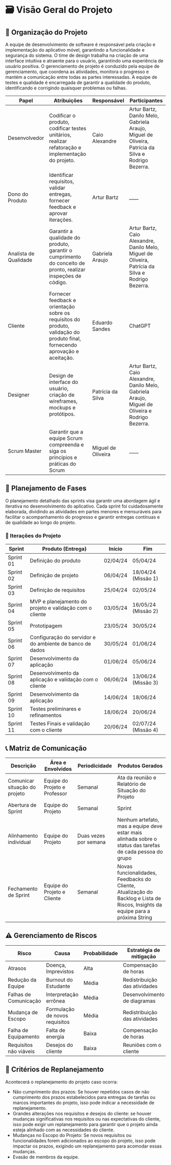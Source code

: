 # 🗃 Visão Geral do Projeto

## 🔨 Organização do Projeto

A equipe de desenvolvimento de software é responsável pela criação e implementação do aplicativo móvel, garantindo a funcionalidade e segurança do sistema. O time de design trabalha na criação de uma interface intuitiva e atraente para o usuário, garantindo uma experiência de usuário positiva. O gerenciamento de projeto é conduzido pela equipe de gerenciamento, que coordena as atividades, monitora o progresso e mantém a comunicação entre todas as partes interessadas. A equipe de testes e qualidade é encarregada de garantir a qualidade do produto, identificando e corrigindo quaisquer problemas ou falhas.

| Papel                 | Atribuições                                                                                                                   | Responsável        | Participantes |
| --------------------- | ----------------------------------------------------------------------------------------------------------------------------- | ------------------ | ------------- |
| Desenvolvedor         | Codificar o produto, codificar testes unitários, realizar refatoração e implementação do projeto.                             | Caio Alexandre     | Artur Bartz, Danilo Melo, Gabriela Araujo, Miguel de Oliveira, Patrícia da Silva e Rodrigo Bezerra.|
| Dono do Produto       | Identificar requisitos, validar entregas, fornecer feedback e aprovar iterações.                                              | Artur Bartz        |               ____ |
| Analista de Qualidade | Garantir a qualidade do produto, garantir o cumprimento do conceito de pronto, realizar inspeções de código.                  | Gabriela Araujo    | Artur Bartz, Caio Alexandre, Danilo Melo, Miguel de Oliveira, Patrícia da Silva e Rodrigo Bezerra.|
| Cliente               | Fornecer feedback e orientação sobre os requisitos do produto, validação do produto final, fornecendo aprovação e aceitação.  | Eduardo Sandes     | ChatGPT|
| Designer              | Design de interface do usuário, criação de wireframes, mockups e protótipos.                                                  | Patrícia da Silva  | Artur Bartz, Caio Alexandre, Danilo Melo, Gabriela Araujo, Miguel de Oliveira e Rodrigo Bezerra.|
| Scrum Master          | Garantir que a equipe Scrum compreenda e siga os princípios e práticas do Scrum                                               | Miguel de Oliveira |   ____ |

## 📃 Planejamento de Fases

O planejamento detalhado das sprints visa garantir uma abordagem ágil e
iterativa no desenvolvimento do aplicativo. Cada sprint foi cuidadosamente
elaborada, dividindo as atividades em partes menores e mensuráveis para
facilitar o acompanhamento do progresso e garantir entregas contínuas e de
qualidade ao longo do projeto.

### 📑 Iterações do Projeto

| Sprint    | Produto (Entrega)                                        | Início   | Fim                 |
| --------- | -------------------------------------------------------- | -------- | ------------------- |
| Sprint 01 | Definição do produto                                     | 02/04/24 | 05/04/24            |
| Sprint 02 | Definição de projeto                                     | 06/04/24 | 18/04/24 (Missão 1) |
| Sprint 03 | Definição de requisitos                                  | 25/04/24 | 02/05/24            |
| Sprint 04 | MVP e planejamento do projeto e validação com o cliente  | 03/05/24 | 16/05/24 (Missão 2) |
| Sprint 05 | Prototipagem                                             | 23/05/24 | 30/05/24            |
| Sprint 06 | Configuração do servidor e do ambiente de banco de dados | 30/05/24 | 01/06/24            |
| Sprint 07 | Desenvolvimento da aplicação                             | 01/06/24 | 05/06/24            |
| Sprint 08 | Desenvolvimento da aplicação e validação com o cliente   | 06/06/24 | 13/06/24 (Missão 3) |
| Sprint 09 | Desenvolvimento da aplicação                             | 14/06/24 | 18/06/24            |
| Sprint 10 | Testes preliminares e refinamentos                       | 18/06/24 | 20/06/24            |
| Sprint 11 | Testes Finais e validação com o cliente                  | 20/06/24 | 02/07/24 (Missão 4) |

## 📞 Matriz de Comunicação

| Descrição                     | Área e Envolvidos             | Periodicidade         | Produtos Gerados                                                                                                                 |
| ----------------------------- | ----------------------------- | --------------------- | -------------------------------------------------------------------------------------------------------------------------------- |
| Comunicar situação do projeto | Equipe do Projeto e Professor | Semanal               | Ata da reunião e Relatório de Situação do Projeto                                                                                |
| Abertura de Sprint            | Equipe do Projeto             | Semanal               | Sprint                                                                                                                           |
| Alinhamento individual        | Equipe do Projeto             | Duas vezes por semana | Nenhum artefato, mas a equipe deve estar mais alinhada sobre o status das tarefas de cada pessoa do grupo                        |
| Fechamento de Sprint          | Equipe do Projeto e Cliente   | Semanal               | Novas funcionalidades, Feedbacks do Cliente, Atualização do Backlog e Lista de Riscos, Insights da equipe para a próxima String  |

## ⚠️ Gerenciamento de Riscos

| Risco                  | Causa                          | Probabilidade | Estratégia de mitigação       |
| ---------------------- | ------------------------------ | ------------- | ----------------------------- |
| Atrasos                | Doença, Imprevistos            | Alta          | Compensação de horas          |
| Redução da Equipe      | Burnout do Estudante           | Média         | Redistribuição das atividades |
| Falhas de Comunicação  | Interpretação errônea          | Média         | Desenvolvimento de diagramas  |
| Mudança de Escopo      | Formulação de novos requisitos | Média         | Redistribuição das atividades |
| Falha de Equipamento   | Falta de energia               | Baixa         | Compensação de horas          |
| Requisitos não viáveis | Desejos do cliente             | Baixa         | Reuniões com o cliente        |

## 🔗 Critérios de Replanejamento

Acontecerá o replanejamento do projeto caso ocorra:

- Não cumprimento dos prazos: Se houver repetidos casos de não cumprimento dos
  prazos estabelecidos para entregas de tarefas ou marcos importantes do
  projeto, isso pode indicar a necessidade de replanejamento.
- Grandes alterações nos requisitos e desejos do cliente: se houver mudanças
  significativas nos requisitos ou nas expectativas do cliente, isso pode
  exigir um replanejamento para garantir que o projeto ainda esteja alinhado
  com as necessidades do cliente.
- Mudanças no Escopo do Projeto: Se novos requisitos ou funcionalidades forem
  adicionados ao escopo do projeto, isso pode impactar os prazos, exigindo um
  replanejamento para acomodar essas mudanças.
- Evasão de membros da equipe.
